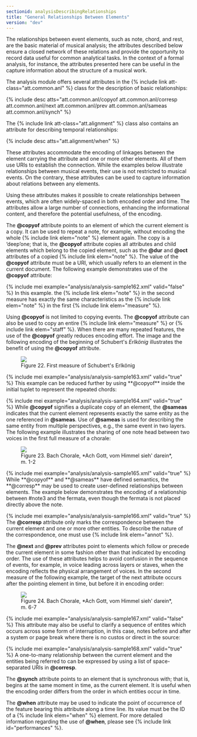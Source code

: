 ```yaml
---
sectionid: analysisDescribingRelationships
title: "General Relationships Between Elements"
version: "dev"
---
```


The relationships between event elements, such as note, chord, and rest, are the basic
material of musical analysis; the attributes described below ensure a closed network
of these
relations and provide the opportunity to record data useful for common analytical
tasks. In
the context of a formal analysis, for instance, the attributes presented here can
be useful in
the capture information about the structure of a musical work.

The analysis module offers several attributes in the {% include link att-class="att.common.anl" %} class for the description of basic relationships:



{% include desc atts="att.common.anl/copyof att.common.anl/corresp att.common.anl/next att.common.anl/prev
att.common.anl/sameas att.common.anl/synch" %}




The {% include link att-class="att.alignment" %} class also contains an attribute for describing
temporal relationships:



{% include desc atts="att.alignment/when" %}




These attributes accommodate the encoding of linkages between the element carrying
the
attribute and one or more other elements. All of them use URIs to establish the connection.
While the examples below illustrate relationships between musical events, their use
is not
restricted to musical events. On the contrary, these attributes can be used to capture
information about relations between any elements.

Using these attributes makes it possible to create relationships between events, which
are
often widely-spaced in both encoded order and time. The attributes allow a large number
of
connections, enhancing the informational content, and therefore the potential usefulness,
of
the encoding.

The **@copyof** attribute points to an element of which the current element is a copy.
It can be used to repeat a note, for example, without encoding the whole {% include link elem="note" %} element again. The copy is a ‘deep’one; that is, the
**@copyof** attribute copies all attributes and child elements which belong to the
copied element, such as the **@dur** and **@oct** attributes of a copied {% include link elem="note" %}. The value of the **@copyof** attribute must be a URI, which
usually refers to an element in the current document. The following example demonstrates
use
of the **@copyof** attribute:

{% include mei example="analysis/analysis-sample162.xml" valid="false" %}
In this example. the {% include link elem="note" %} in the second measure has exactly the same
characteristics as the {% include link elem="note" %} in the first {% include link elem="measure" %}.

Using **@copyof** is not limited to copying events. The **@copyof** attribute can
also be used to copy an entire {% include link elem="measure" %} or {% include link elem="staff" %}.
When there are many repeated features, the use of the **@copyof** greatly reduces
encoding effort. The image and the following encoding of the beginning of Schubert's
*Erlkönig* illustrates the benefit of using the **@copyof**
attribute.

<figure class="figure"><img src="{{ site.baseurl }}/Images/modules/analysis/Schubert_Erlkonig_Op1_m1.png" class="img-responsive"><figcaption class="figure-caption">Figure 22. First measure of Schubert's Erlkönig</figcaption>
</figure>{% include mei example="analysis/analysis-sample163.xml" valid="true" %}
This example can be reduced further by using **@copyof** inside the initial tuplet to
represent the repeated chords:

{% include mei example="analysis/analysis-sample164.xml" valid="true" %}
While **@copyof** signifies a duplicate copy of an element, the **@sameas**
indicates that the current element represents exactly the same entity as the one referenced
in
**@sameas**. Use of **@sameas** is used for describing the same entity from
multiple perspectives, e.g., the same event in two layers. The following example illustrates
the sharing of one note head between two voices in the first full measure of a chorale:


<figure class="figure"><img src="{{ site.baseurl }}/Images/modules/analysis/chor003_m1-2.png" class="img-responsive"><figcaption class="figure-caption">Figure 23. Bach Chorale, *Ach Gott, vom Himmel sieh' darein*, m. 1-2</figcaption>
</figure>{% include mei example="analysis/analysis-sample165.xml" valid="true" %}
While **@copyof** and **@sameas** have defined semantics, the **@corresp**
may be used to create user-defined relationships between elements. The example below
demonstrates the encoding of a relationship between #note3 and the fermata, even though
the
fermata is not placed directly above the note.

{% include mei example="analysis/analysis-sample166.xml" valid="true" %}
The **@corresp** attribute only marks the correspondence between the current element
and one or more other entities. To describe the nature of the correspondence, one
must use {% include link elem="annot" %}.

The **@next** and **@prev** attributes point to elements which follow or precede
the current element in some fashion other than that indicated by encoding order. The
use of
these attributes helps to avoid confusion in the sequence of events, for example,
in voice
leading across layers or staves, when the encoding reflects the physical arrangement
of
voices. In the second measure of the following example, the target of the next attribute
occurs after the pointing element in time, but before it in encoding order:


<figure class="figure"><img src="{{ site.baseurl }}/Images/modules/analysis/chor003_m6-7.png" class="img-responsive"><figcaption class="figure-caption">Figure 24. Bach Chorale, *Ach Gott, vom Himmel sieh' darein*, m. 6-7</figcaption>
</figure>{% include mei example="analysis/analysis-sample167.xml" valid="false" %}
This attribute may also be useful to clarify a sequence of entites which occurs across
some
form of interruption, in this case, notes before and after a system or page break
where there
is no custos or direct in the source:

{% include mei example="analysis/analysis-sample168.xml" valid="true" %}
A one-to-many relationship between the current element and the entities being referred
to can
be expressed by using a list of space-separated URIs in **@corresp**.

The **@synch** attribute points to an element that is synchronous with; that is, begins
at the same moment in time, as the current element. It is useful when the encoding
order
differs from the order in which entities occur in time.

The **@when** attribute may be used to indicate the point of occurrence of the feature
bearing this attribute along a time line. Its value must be the ID of a {% include link elem="when" %} element. For more detailed information regarding the use of **@when**,
please see {% include link id="performances" %}.

